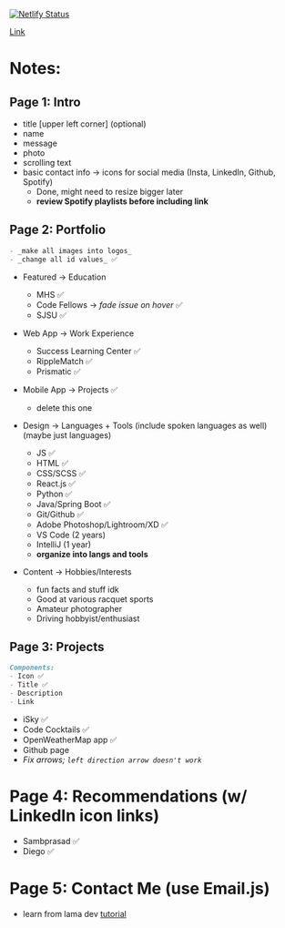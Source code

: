 <!-- # Getting Started with Create React App

This project was bootstrapped with [Create React App](https://github.com/facebook/create-react-app).

## Available Scripts

In the project directory, you can run:

### `npm start`

Runs the app in the development mode.\
Open [http://localhost:3000](http://localhost:3000) to view it in your browser.

The page will reload when you make changes.\
You may also see any lint errors in the console.

### `npm test`

Launches the test runner in the interactive watch mode.\
See the section about [running tests](https://facebook.github.io/create-react-app/docs/running-tests) for more information.

### `npm run build`

Builds the app for production to the `build` folder.\
It correctly bundles React in production mode and optimizes the build for the best performance.

The build is minified and the filenames include the hashes.\
Your app is ready to be deployed!

See the section about [deployment](https://facebook.github.io/create-react-app/docs/deployment) for more information.

### `npm run eject`

**Note: this is a one-way operation. Once you `eject`, you can't go back!**

If you aren't satisfied with the build tool and configuration choices, you can `eject` at any time. This command will remove the single build dependency from your project.

Instead, it will copy all the configuration files and the transitive dependencies (webpack, Babel, ESLint, etc) right into your project so you have full control over them. All of the commands except `eject` will still work, but they will point to the copied scripts so you can tweak them. At this point you're on your own.

You don't have to ever use `eject`. The curated feature set is suitable for small and middle deployments, and you shouldn't feel obligated to use this feature. However we understand that this tool wouldn't be useful if you couldn't customize it when you are ready for it.

## Learn More

You can learn more in the [Create React App documentation](https://facebook.github.io/create-react-app/docs/getting-started).

To learn React, check out the [React documentation](https://reactjs.org/).

### Code Splitting

This section has moved here: [https://facebook.github.io/create-react-app/docs/code-splitting](https://facebook.github.io/create-react-app/docs/code-splitting)

### Analyzing the Bundle Size

This section has moved here: [https://facebook.github.io/create-react-app/docs/analyzing-the-bundle-size](https://facebook.github.io/create-react-app/docs/analyzing-the-bundle-size)

### Making a Progressive Web App

This section has moved here: [https://facebook.github.io/create-react-app/docs/making-a-progressive-web-app](https://facebook.github.io/create-react-app/docs/making-a-progressive-web-app)

### Advanced Configuration

This section has moved here: [https://facebook.github.io/create-react-app/docs/advanced-configuration](https://facebook.github.io/create-react-app/docs/advanced-configuration)

### Deployment

This section has moved here: [https://facebook.github.io/create-react-app/docs/deployment](https://facebook.github.io/create-react-app/docs/deployment)

### `npm run build` fails to minify

This section has moved here: [https://facebook.github.io/create-react-app/docs/troubleshooting#npm-run-build-fails-to-minify](https://facebook.github.io/create-react-app/docs/troubleshooting#npm-run-build-fails-to-minify) -->

[![Netlify Status](https://api.netlify.com/api/v1/badges/075cb6b3-5034-43fa-aec6-017a6518dcb5/deploy-status)](https://app.netlify.com/sites/anvayb/deploys)

[Link](anvayb.netlify.app)

# Notes:

<!-- make sure to cover main points from [this](https://jonathanlu.herokuapp.com/) -->

## Page 1: Intro
- title [upper left corner] (optional)
- name
- message
- photo
- scrolling text
- basic contact info -> icons for social media (Insta, LinkedIn, Github, Spotify)
  - Done, might need to resize bigger later
  - **review Spotify playlists before including link**
<!-- use healing from Lightroom to lessen face blemishes -->

## Page 2: Portfolio 
```md
- _make all images into logos_
- _change all id values_ ✅
```
- Featured -> Education
  - MHS ✅
  - Code Fellows -> _fade issue on hover_ ✅
  - SJSU ✅
- Web App -> Work Experience
  - Success Learning Center ✅
  - RippleMatch ✅
  - Prismatic ✅
- Mobile App -> Projects ✅
  - delete this one
 
- Design -> Languages + Tools (include spoken languages as well) (maybe just languages)
  - JS ✅
  - HTML ✅
  - CSS/SCSS ✅
  - React.js ✅
  - Python ✅
  - Java/Spring Boot ✅
  - Git/Github ✅
  - Adobe Photoshop/Lightroom/XD ✅
  - VS Code (2 years)
  - IntelliJ (1 year)
  - **organize into langs and tools**
- Content -> Hobbies/Interests
  - fun facts and stuff idk
  - Good at various racquet sports
  - Amateur photographer
  - Driving hobbyist/enthusiast

## Page 3: Projects
```md
Components: 
- Icon ✅
- Title ✅
- Description
- Link
```
  - iSky ✅
  - Code Cocktails ✅
  - OpenWeatherMap app ✅
  - Github page 
  - _Fix arrows; `left direction arrow doesn't work`_
# Page 4: Recommendations (w/ LinkedIn icon links)
- Sambprasad ✅
- Diego ✅

# Page 5: Contact Me (use Email.js)
- learn from lama dev [tutorial](https://youtu.be/hQjlM-8C4Ps?t=2995)
